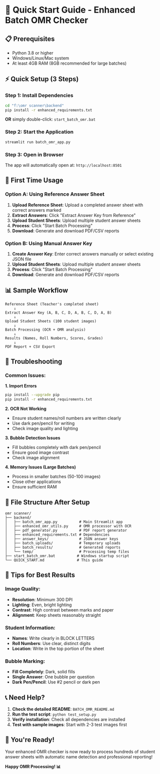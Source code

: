 # 🚀 Quick Start Guide - Enhanced Batch OMR Checker

## 📋 Prerequisites
- Python 3.8 or higher
- Windows/Linux/Mac system
- At least 4GB RAM (8GB recommended for large batches)

## ⚡ Quick Setup (3 Steps)

### Step 1: Install Dependencies
```bash
cd "f:\omr scanner\backend"
pip install -r enhanced_requirements.txt
```

**OR** simply double-click: `start_batch_omr.bat`

### Step 2: Start the Application
```bash
streamlit run batch_omr_app.py
```

### Step 3: Open in Browser
The app will automatically open at: `http://localhost:8501`

## 🎯 First Time Usage

### Option A: Using Reference Answer Sheet
1. **Upload Reference Sheet**: Upload a completed answer sheet with correct answers marked
2. **Extract Answers**: Click "Extract Answer Key from Reference" 
3. **Upload Student Sheets**: Upload multiple student answer sheets
4. **Process**: Click "Start Batch Processing"
5. **Download**: Generate and download PDF/CSV reports

### Option B: Using Manual Answer Key
1. **Create Answer Key**: Enter correct answers manually or select existing JSON file
2. **Upload Student Sheets**: Upload multiple student answer sheets  
3. **Process**: Click "Start Batch Processing"
4. **Download**: Generate and download PDF/CSV reports

## 📊 Sample Workflow

```
Reference Sheet (Teacher's completed sheet)
    ↓
Extract Answer Key (A, B, C, D, A, B, C, D, A, B)
    ↓
Upload Student Sheets (100 student images)
    ↓
Batch Processing (OCR + OMR analysis)
    ↓
Results (Names, Roll Numbers, Scores, Grades)
    ↓
PDF Report + CSV Export
```

## 🔧 Troubleshooting

### Common Issues:

**1. Import Errors**
```bash
pip install --upgrade pip
pip install -r enhanced_requirements.txt
```

**2. OCR Not Working**
- Ensure student names/roll numbers are written clearly
- Use dark pen/pencil for writing
- Check image quality and lighting

**3. Bubble Detection Issues**
- Fill bubbles completely with dark pen/pencil
- Ensure good image contrast
- Check image alignment

**4. Memory Issues (Large Batches)**
- Process in smaller batches (50-100 images)
- Close other applications
- Ensure sufficient RAM

## 📁 File Structure After Setup
```
omr scanner/
├── backend/
│   ├── batch_omr_app.py          # Main Streamlit app
│   ├── enhanced_omr_utils.py     # OMR processor with OCR
│   ├── pdf_generator.py          # PDF report generator
│   ├── enhanced_requirements.txt # Dependencies
│   ├── answer_keys/              # JSON answer keys
│   ├── batch_uploads/            # Temporary uploads
│   ├── batch_results/            # Generated reports
│   └── temp/                     # Processing temp files
├── start_batch_omr.bat          # Windows startup script
└── QUICK_START.md               # This guide
```

## 🎯 Tips for Best Results

### Image Quality:
- **Resolution**: Minimum 300 DPI
- **Lighting**: Even, bright lighting
- **Contrast**: High contrast between marks and paper
- **Alignment**: Keep sheets reasonably straight

### Student Information:
- **Names**: Write clearly in BLOCK LETTERS
- **Roll Numbers**: Use clear, distinct digits
- **Location**: Write in the top portion of the sheet

### Bubble Marking:
- **Fill Completely**: Dark, solid fills
- **Single Answer**: One bubble per question
- **Dark Pen/Pencil**: Use #2 pencil or dark pen

## 📞 Need Help?

1. **Check the detailed README**: `BATCH_OMR_README.md`
2. **Run the test script**: `python test_setup.py`
3. **Verify installation**: Check all dependencies are installed
4. **Test with sample images**: Start with 2-3 test images first

## 🎉 You're Ready!

Your enhanced OMR checker is now ready to process hundreds of student answer sheets with automatic name detection and professional reporting!

**Happy OMR Processing! 📊**
